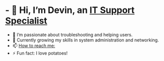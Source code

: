 # - 👋 Hi, I’m Devin, an  [IT Support Specialist](https://www.google.com)
- 👀 I’m passionate about troubleshooting and helping users. 
- 🌱 Currently growing my skills in system administration and networking.
- 📫 [How to reach me:](mailto:devyonmiller8@gmail.com)
- ⚡ Fun fact: I love potatoes!

<!---
Jadm1992/Jadm1992 is a ✨ special ✨ repository because its `README.md` (this file) appears on your GitHub profile.
You can click the Preview link to take a look at your changes.
--->
